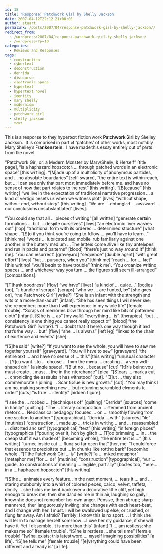 ```yaml
---
id: 18
title: 'Response: Patchwork Girl by Shelly Jackson'
date: 2007-04-12T22:12:21+00:00
author: stuart
permalink: /posts/2007/04/response-patchwork-girl-by-shelly-jackson// 
redirect_from:
  - /wordpress/2007/04/response-patchwork-girl-by-shelly-jackson/
  - /wordpress/?p=18
categories:
  - Reviews and Responses
tags:
  - construction
  - cybertext
  - deconstruction
  - derrida
  - discourse
  - electronic space
  - hypertext
  - hypertext novel
  - identity
  - mary shelly
  - modernism
  - multiplicity
  - patchwork girl
  - shelly jackson
  - text
---
```

This is a response to they hypertext fiction work **Patchwork Girl** by Shelley Jackson.  It is comprised in part of &#8216;patches&#8217; of other works, most notably Mary Shelley&#8217;s **Frankenstein**.  I have made this essay entirely out of parts from the novel.

<!--more-->

”Patchwork Girl; or, a Modern Monster by Mary/Shelly, & Herself” [title page], “is a haphazard hopscotch … through patched words in an electronic space” [this writing]. “[M]ade up of a multiplicity of anonymous particles, and … no absolute boundaries” [self-swarm], “the entire text is within reach, but … I can see only that part most immediately before me, and have no sense of how that part relates to the rest” [this writing]. “[B]ecause” [this writing] “we live in the expectation of traditional narrative progression … a kind of vertigo besets us when we witness plot” [lives] “without shape, without end, without story” [this writing]. “We are … entangled … awkward .. our conclusions unsubstantiated” [lives].

“You could say that all … pieces of writing” [all written] “generate certain formations … but … despite ourselves” [lives] “an electronic river washes out” [hop] “traditional form with its ordered … determined structure” [what shape]. “[S]o if you think you&#8217;re going to follow … you&#8217;ll have to learn…” [think me] “words … lubricated and mobile, rub familiarly against one another in the buttery medium … The letters come alive like tiny antelopes and run in packs and patterns” [blood] “there&#8217;s just no way around it” [think me]. “You can resurrect” [graveyard] “sequence” [double agent] “with great effort” [lives] “but … pursuers, when you” [think me] “reach … for … fact” [this writing] “you&#8217;ll begin to have trouble” [think me]. “You organize writing spaces … and whichever way you turn … the figures still seem ill-arranged” [compositions].

“[T]hank goodness” [flow] “we have” [lives] “a kind of … guide…” [bodies too], “a bundle of scraps” [scraps] “who we … are hunted, by” [she goes on], “the Patchwork Girl” [write?]. “She is an infant with the strength and wits of a more-than-adult” [infant]. “She has seen things I will never see; she remembers more than I will experience in my whole life” [female trouble]. “Scraps of memories blow through her mind like bits of patterned cloth” [infant]. [S]he is … as” [my walk] “everything … is” [therapies], “but … consistency is one thing you cannot really expect of” [blood] “the Patchwork Girl” [write?]. “I … doubt that [t]here’s one way through it and that’s the way … but” [flow] “she … is always” [left leg] “linked to the chain of existence and events” [she].

“[S]he said” [write?] “If you want to see the whole, you will have to sew me together yourself” [graveyard]. “You will have to sew” [graveyard] “the entire text … and have no sense of … this” [this writing] “unusual character … [Y]ou want …to … choose … from the menu … creating … a very well-shaped girl” [a single space]. “[B]ut no … because” [cut] “[t]his being you must create … must … live in the interchange” [plea] “[S]cars … mark a cut … chronicling the assaults it has withstood” [cut]. “[B]ut … they also commemorate a joining … Scar tissue is new growth.” [cut]. “You may think I am not making something new … but returning scrambled elements to order” [cuts] “is true … identity” [hidden figure].

“I see the … robbed … [t]echniques of” [quilting] “Derrida” [sources] “come in handy” [quilting]. “The … literary composition … stemmed from ancient rhetoric … Neoclassical pedagogy focused … on … smoothly flowing from one section to another.” [typographical]. “Derrida … with” [sources] “de” [mutinies] “construction … made up … tricks in writing …and … reassembled … distorted and set” [typographical] “text” [this writing] “in foreign places” [typographical] “pouring over it, inch by glitch … [T]oo brimming … in … the cheap stuff it was made of” [becoming whole], “the entire text is …” [this writing] “turned inside out … flung so far open that” [her, me] “I could force that essence to precipitate out … in chunks like rotting bark” [becoming whole]. “[T]he Patchwork Girl … is” [write?] “a … mixed metaphor” [metaphor me] “for … de” [mutinies] “construction” [typographical], “our … guide…to constructions of meaning … legible, partially” [bodies too] “here… in a … haphazard hopscotch” [this writing]:

“[S]he … animates every feature…In the next moment, … tears it … and …staring stubbornly into a whirl of colored pieces, calico, velvet, taffeta, dimity … she holds me bent back over a decorative little cliff, yet high enough to break me; then she dandles me in thin air, laughing so gaily I know she does not remember her own anger. Pensive, then abrupt; sharp-mannered, then languorously inviting; she changes with each heart-beat, and I change with her. I must. I will be swallowed up else, or crushed, or flung far away. Am I afraid? Terribly; I know this is no sport. … I think she will learn to manage herself somehow …I owe her my guidance, if she will have it. Yet I dissemble. It is more than this” [infant].“I … am restless; she makes me so” [female trouble]. “[S]he is restless … she tells me” [female trouble] “[w]hat exists: this latest word … myself imagining possibilities” [a life]. “[S]he tells me” [female trouble] “[e]verything could have been different and already is” [a life].